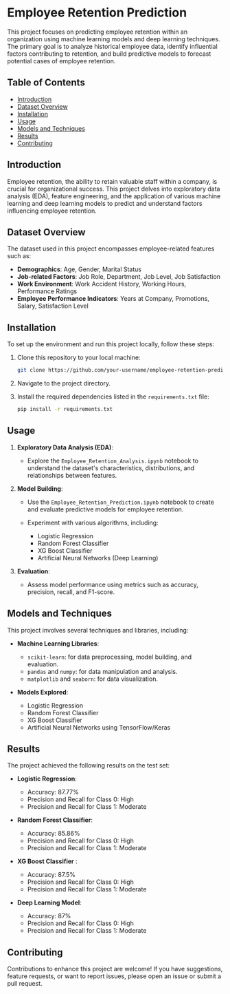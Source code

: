# Employee Retention Prediction

This project focuses on predicting employee retention within an organization using machine learning models and deep learning techniques. The primary goal is to analyze historical employee data, identify influential factors contributing to retention, and build predictive models to forecast potential cases of employee retention.

## Table of Contents

- [Introduction](#introduction)
- [Dataset Overview](#dataset-overview)
- [Installation](#installation)
- [Usage](#usage)
- [Models and Techniques](#models-and-techniques)
- [Results](#results)
- [Contributing](#contributing)

## Introduction

Employee retention, the ability to retain valuable staff within a company, is crucial for organizational success. This project delves into exploratory data analysis (EDA), feature engineering, and the application of various machine learning and deep learning models to predict and understand factors influencing employee retention.

## Dataset Overview

The dataset used in this project encompasses employee-related features such as:

- **Demographics**: Age, Gender, Marital Status
- **Job-related Factors**: Job Role, Department, Job Level, Job Satisfaction
- **Work Environment**: Work Accident History, Working Hours, Performance Ratings
- **Employee Performance Indicators**: Years at Company, Promotions, Salary, Satisfaction Level


## Installation

To set up the environment and run this project locally, follow these steps:

1. Clone this repository to your local machine:

    ```bash
    git clone https://github.com/your-username/employee-retention-prediction.git
    ```

2. Navigate to the project directory.

3. Install the required dependencies listed in the `requirements.txt` file:

    ```bash
    pip install -r requirements.txt
    ```

## Usage

1. **Exploratory Data Analysis (EDA)**:
    - Explore the `Employee_Retention_Analysis.ipynb` notebook to understand the dataset's characteristics, distributions, and relationships between features.

2. **Model Building**:
    - Use the `Employee_Retention_Prediction.ipynb` notebook to create and evaluate predictive models for employee retention.

    - Experiment with various algorithms, including:
        - Logistic Regression
        - Random Forest Classifier
        - XG Boost Classifier
        - Artificial Neural Networks (Deep Learning)

3. **Evaluation**:
    - Assess model performance using metrics such as accuracy, precision, recall, and F1-score.

## Models and Techniques

This project involves several techniques and libraries, including:

- **Machine Learning Libraries**:
    - `scikit-learn`: for data preprocessing, model building, and evaluation.
    - `pandas` and `numpy`: for data manipulation and analysis.
    - `matplotlib` and `seaborn`: for data visualization.

- **Models Explored**:
    - Logistic Regression
    - Random Forest Classifier
    - XG Boost Classifier
    - Artificial Neural Networks using TensorFlow/Keras

## Results

The project achieved the following results on the test set:

- **Logistic Regression**:
    - Accuracy: 87.77%
    - Precision and Recall for Class 0: High
    - Precision and Recall for Class 1: Moderate

- **Random Forest Classifier**:
    - Accuracy: 85.86%
    - Precision and Recall for Class 0: High
    - Precision and Recall for Class 1: Moderate

- **XG Boost Classifier** :
    - Accuracy: 87.5%
    - Precision and Recall for Class 0: High
    - Precision and Recall for Class 1: Moderate

- **Deep Learning Model**:
    - Accuracy: 87%
    - Precision and Recall for Class 0: High
    - Precision and Recall for Class 1: Moderate

## Contributing

Contributions to enhance this project are welcome! If you have suggestions, feature requests, or want to report issues, please open an issue or submit a pull request.

